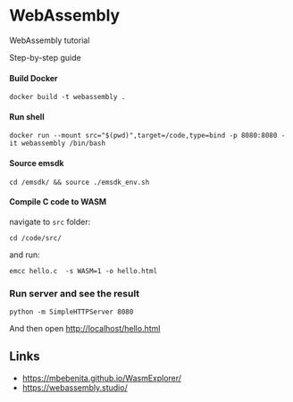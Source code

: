 # WebAssembly

WebAssembly tutorial

Step-by-step guide

#### Build Docker

```
docker build -t webassembly .
```

#### Run shell

```
docker run --mount src="$(pwd)",target=/code,type=bind -p 8080:8080 -it webassembly /bin/bash
```

#### Source emsdk

```
cd /emsdk/ && source ./emsdk_env.sh
```

#### Compile C code to WASM

navigate to `src` folder:

```
cd /code/src/
```

and run:

```
emcc hello.c  -s WASM=1 -o hello.html
```

### Run server and see the result

```
python -m SimpleHTTPServer 8080
```

And then open [http://localhost/hello.html](http://localhost/hello.html)

## Links

- https://mbebenita.github.io/WasmExplorer/
- https://webassembly.studio/
